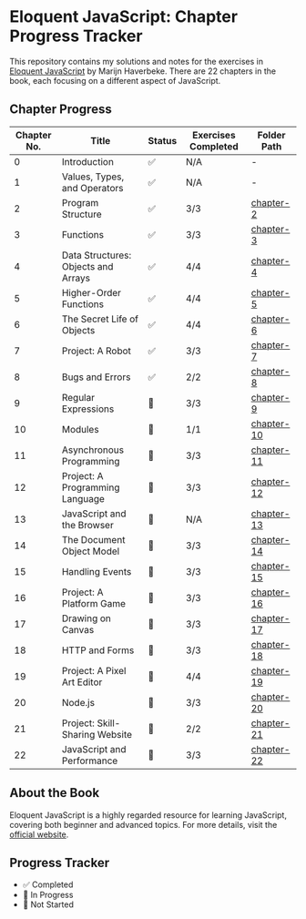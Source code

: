 # Eloquent JavaScript: Chapter Progress Tracker

This repository contains my solutions and notes for the exercises in [Eloquent JavaScript](https://eloquentjavascript.net/) by Marijn Haverbeke. There are 22 chapters in the book, each focusing on a different aspect of JavaScript.

## Chapter Progress

| Chapter No. | Title                               | Status | Exercises Completed | Folder Path                |
| ----------- | ----------------------------------- | ------ | ------------------- | -------------------------- |
| 0           | Introduction                        | ✅     | N/A                 | -                          |
| 1           | Values, Types, and Operators        | ✅     | N/A                 | -                          |
| 2           | Program Structure                   | ✅     | 3/3                 | [chapter-2](./chapter-2)   |
| 3           | Functions                           | ✅     | 3/3                 | [chapter-3](./chapter-3)   |
| 4           | Data Structures: Objects and Arrays | ✅     | 4/4                 | [chapter-4](./chapter-4)   |
| 5           | Higher-Order Functions              | ✅     | 4/4                 | [chapter-5](./chapter-5)   |
| 6           | The Secret Life of Objects          | ✅     | 4/4                 | [chapter-6](./chapter-6)   |
| 7           | Project: A Robot                    | ✅     | 3/3                 | [chapter-7](./chapter-7)   |
| 8           | Bugs and Errors                     | ✅     | 2/2                 | [chapter-8](./chapter-8)   |
| 9           | Regular Expressions                 | 🔲     | 3/3                 | [chapter-9](./chapter-9)   |
| 10          | Modules                             | 🔲     | 1/1                 | [chapter-10](./chapter-10) |
| 11          | Asynchronous Programming            | 🔲     | 3/3                 | [chapter-11](./chapter-11) |
| 12          | Project: A Programming Language     | 🔲     | 3/3                 | [chapter-12](./chapter-12) |
| 13          | JavaScript and the Browser          | 🔲     | N/A                 | [chapter-13](./chapter-13) |
| 14          | The Document Object Model           | 🔲     | 3/3                 | [chapter-14](./chapter-14) |
| 15          | Handling Events                     | 🔲     | 3/3                 | [chapter-15](./chapter-15) |
| 16          | Project: A Platform Game            | 🔲     | 3/3                 | [chapter-16](./chapter-16) |
| 17          | Drawing on Canvas                   | 🔲     | 3/3                 | [chapter-17](./chapter-17) |
| 18          | HTTP and Forms                      | 🔲     | 3/3                 | [chapter-18](./chapter-18) |
| 19          | Project: A Pixel Art Editor         | 🔲     | 4/4                 | [chapter-19](./chapter-19) |
| 20          | Node.js                             | 🔲     | 3/3                 | [chapter-20](./chapter-20) |
| 21          | Project: Skill-Sharing Website      | 🔲     | 2/2                 | [chapter-21](./chapter-21) |
| 22          | JavaScript and Performance          | 🔲     | 3/3                 | [chapter-22](./chapter-22) |

## About the Book

Eloquent JavaScript is a highly regarded resource for learning JavaScript, covering both beginner and advanced topics. For more details, visit the [official website](https://eloquentjavascript.net/).

## Progress Tracker

- ✅ Completed
- 🚧 In Progress
- 🔲 Not Started
